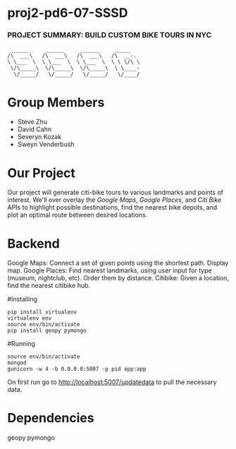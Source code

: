 proj2-pd6-07-SSSD
=================

### PROJECT SUMMARY: BUILD CUSTOM BIKE TOURS IN NYC

	 ______     ______     ______     _____
	/\  ___\   /\  ___\   /\  ___\   /\  __-.
	\ \___  \  \ \___  \  \ \___  \  \ \ \/\ \
	 \/\_____\  \/\_____\  \/\_____\  \ \____-
	  \/_____/   \/_____/   \/_____/   \/____/

# Group Members
  * Steve Zhu
  * David Cahn
  * Severyn Kozak
  * Sweyn Venderbush

# Our Project
Our project will generate citi-bike tours to various landmarks and
points of interest. We'll over overlay the *Google Maps*, *Google Places*, and
*Citi Bike* APIs to highlight possible destinations, find the nearest bike
depots, and plot an optimal route between desired locations.

# Backend
Google Maps: Connect a set of given points using the shortest path. Display map.
Google Places: Find nearest landmarks, using user input for type (museum, nightclub, etc). Order them by distance.
Citibike: Given a location, find the nearest citibike hub.

#Installing

    pip install virtualenv
    virtualenv env
    source env/bin/activate
    pip install geopy pymongo

#Running

    source env/bin/activate
    mongod
    gunicorn -w 4 -b 0.0.0.0:5007 -p pid app:app

On first run go to [http://localhost:5007/updatedata](http://localhost:5007/updatedata) to pull the necessary data.    

# Dependencies
geopy
pymongo